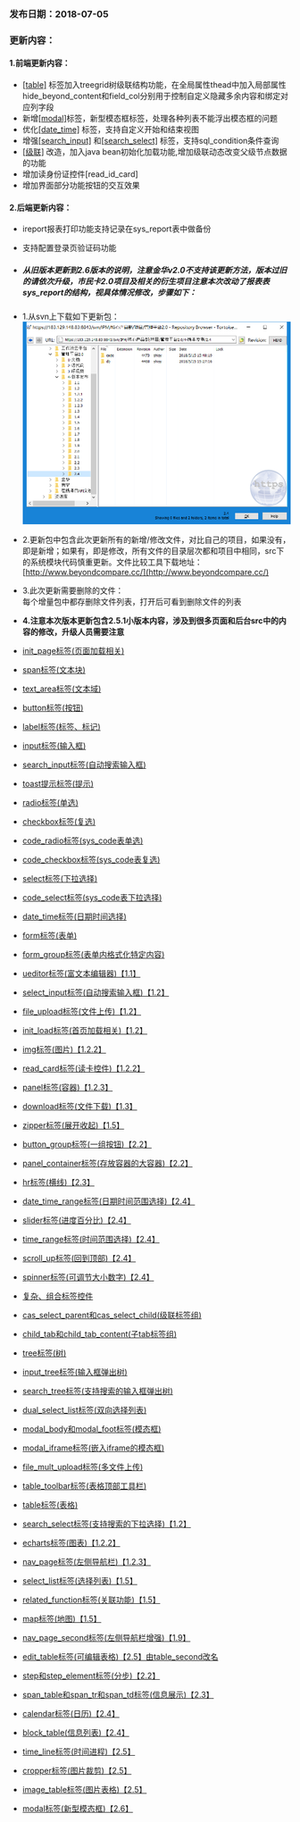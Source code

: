 ### 发布日期：2018-07-05

### 更新内容：

#### 1.前端更新内容：


* [[table]](/ji-ben-biao-dan-kong-jian/tablebiao-qian-3010-zhu-3011.md)
标签加入treegrid树级联结构功能，在全局属性thead中加入局部属性hide_beyond_content和field_col分别用于控制自定义隐藏多余内容和绑定对应列字段
* 新增[[modal]](/ji-ben-biao-dan-kong-jian/modalbiao-7b7e28-xin-xing-mo-tai-684629-3010-2-6.md)标签，新型模态框标签，处理各种列表不能浮出模态框的问题
* 优化[[date_time]](/ji-ben-biao-dan-kong-jian/datetime-biao-qian-3010-lu-3011.md)
标签，支持自定义开始和结束视图
* 增强[[search_input]](ji-ben-biao-dan-kong-jian/searchinput-biao-qian-3010-lu-3011.md)
和[[search_select]](/ji-ben-biao-dan-kong-jian/searchselect-biao-qian.md)
标签，支持sql_condition条件查询
* [[级联]](/ji-ben-biao-dan-kong-jian/casselect-parent-biao-qian-3010-shi-3011.md)
改造，加入java bean初始化加载功能,增加级联动态改变父级节点数据的功能
* 增加读身份证控件[read_id_card]
* 增加界面部分功能按钮的交互效果
#### 2.后端更新内容：
* ireport报表打印功能支持记录在sys_report表中做备份
* 支持配置登录页验证码功能



* ##### 从旧版本更新到2.6版本的说明，**注意金华v2.0不支持该更新方法，版本过旧的请依次升级，市民卡2.0项目及相关的衍生项目注意本次改动了报表表sys_report的结构，视具体情况修改**，步骤如下：
* 1.从svn上下载如下更新包：  
![](/assets/V2.4_1.png)
* 2.更新包中包含此次更新所有的新增/修改文件，对比自己的项目，如果没有，即是新增；如果有，即是修改，所有文件的目录层次都和项目中相同，src下的系统模块代码慎重更新。文件比较工具下载地址：[http://www.beyondcompare.cc/](http://www.beyondcompare.cc/)

* 3.此次更新需要删除的文件：  
  每个增量包中都存删除文件列表，打开后可看到删除文件的列表

* **4.注意本次版本更新包含2.5.1小版本内容，涉及到很多页面和后台src中的内容的修改，升级人员需要注意**

* [init\_page标签\(页面加载相关\)](ji-ben-biao-dan-kong-jian/initpage-biao-qian-3010-shi-3011.md)
* [span标签\(文本块\)](ji-ben-biao-dan-kong-jian/spanbiao-qian.md)
* [text\_area标签\(文本域\)](ji-ben-biao-dan-kong-jian/textarea-biao-qian-3010-shi-3011.md)
* [button标签\(按钮\)](ji-ben-biao-dan-kong-jian/buttonbiao-qian-3010-shi-3011.md)
* [label标签\(标签、标记\)](ji-ben-biao-dan-kong-jian/labelbiao-qian-3010-shi-3011.md)
* [input标签\(输入框\)](ji-ben-biao-dan-kong-jian/inputbiao-qian-3010-shi-3011.md)
* [search\_input标签\(自动搜索输入框\)](ji-ben-biao-dan-kong-jian/searchinput-biao-qian-3010-lu-3011.md)
* [toast提示标签\(提示\)](ji-ben-biao-dan-kong-jian/toastbiao-qian-3010-shi-3011.md)
* [radio标签\(单选\)](ji-ben-biao-dan-kong-jian/radiobiao-qian-3010-lu-3011.md)
* [checkbox标签\(复选\)](ji-ben-biao-dan-kong-jian/checkboxbiao-qian-3010-lu-3011.md)
* [code\_radio标签\(sys\_code表单选\)](ji-ben-biao-dan-kong-jian/coderadio-biao-qian-3010-lu-3011.md)
* [code\_checkbox标签\(sys\_code表复选\)](ji-ben-biao-dan-kong-jian/codecheckbox-biao-qian-3010-lu-3011.md)
* [select标签\(下拉选择\)](ji-ben-biao-dan-kong-jian/selectbiao-qian.md)
* [code\_select标签\(sys\_code表下拉选择\)](ji-ben-biao-dan-kong-jian/codeselect-biao-qian-3010-shi-3011.md)
* [date\_time标签\(日期时间选择\)](ji-ben-biao-dan-kong-jian/datetime-biao-qian-3010-lu-3011.md)
* [form标签\(表单\)](ji-ben-biao-dan-kong-jian/formbiao-dan-biao-qian.md)
* [form\_group标签\(表单内格式化特定内容\)](ji-ben-biao-dan-kong-jian/formgroup-biao-qian.md)
* [ueditor标签\(富文本编辑器\)【1.1】](ji-ben-biao-dan-kong-jian/ueditorbiao-qian.md)
* [select\_input标签\(自动搜索输入框\)【1.2】](ji-ben-biao-dan-kong-jian/selectinput-biao-qian-3010-1-2.md)
* [file\_upload标签\(文件上传\)【1.2】](ji-ben-biao-dan-kong-jian/fileupload-biao-qian-3010-1-2.md)
* [init\_load标签\(首页加载相关\)【1.2】](ji-ben-biao-dan-kong-jian/initload-biao-qian-3010-1-2.md)
* [img标签\(图片\)【1.2.2】](ji-ben-biao-dan-kong-jian/imgbiao-qian-3010-1-3.md)
* [read\_card标签\(读卡控件\)【1.2.2】](ji-ben-biao-dan-kong-jian/readcard-biao-qian.md)
* [panel标签\(容器\)【1.2.3】](ji-ben-biao-dan-kong-jian/panelbiao-qian.md)
* [download标签\(文件下载\)【1.3】](ji-ben-biao-dan-kong-jian/downloadbiao-qian.md)
* [zipper标签\(展开收起\)【1.5】](ji-ben-biao-dan-kong-jian/zipperbiao-qian-3010-1-5.md)
* [button\_group标签\(一组按钮\)【2.2】](ji-ben-biao-dan-kong-jian/buttongroup-biao-qian-3010-2-2.md)
* [panel\_container标签\(存放容器的大容器\)【2.2】](ji-ben-biao-dan-kong-jian/panelcontainer-biao-qian-3010-2-2.md)
* [hr标签\(横线\)【2.3】](ji-ben-biao-dan-kong-jian/hrbiao-qian.md)
* [date\_time\_range标签\(日期时间范围选择\)【2.4】](ji-ben-biao-dan-kong-jian/datetime-range-biao-qian.md)
* [slider标签\(进度百分比\)【2.4】](ji-ben-biao-dan-kong-jian/sliderbiao-qian-3010-2-4.md)
* [time\_range标签\(时间范围选择\)【2.4】](ji-ben-biao-dan-kong-jian/timerange-biao-qian-3010-2-4.md)
* [scroll\_up标签\(回到顶部\)【2.4】](ji-ben-biao-dan-kong-jian/scrollup-biao-qian-3010-2-4.md)
* [spinner标签\(可调节大小数字\)【2.4】](ji-ben-biao-dan-kong-jian/spinnerbiao-qian-3010-2-4.md)
* [复杂、组合标签控件](fu-za-2018-zu-he-biao-qian-kong-jian-3010-shi-3001-lu-3011.md)
* [cas\_select\_parent和cas\_select\_child\(级联标签组\)](ji-ben-biao-dan-kong-jian/casselect-parent-biao-qian-3010-shi-3011.md)
* [child\_tab和child\_tab\_content\(子tab标签组\)](ji-ben-biao-dan-kong-jian/zi-tab-biao-qian-zu-3010-shi-3011.md)
* [tree标签\(树\)](ji-ben-biao-dan-kong-jian/tree.md)
* [input\_tree标签\(输入框弹出树\)](ji-ben-biao-dan-kong-jian/inputtreebiao-qian-3010-shi-3011.md)
* [search\_tree标签\(支持搜索的输入框弹出树\)](ji-ben-biao-dan-kong-jian/searchtreebiao-qian-3010-lu-3011.md)
* [dual\_select\_list标签\(双向选择列表\)](ji-ben-biao-dan-kong-jian/dualselect-list-biao-qian-3010-lu-3011.md)
* [modal\_body和modal\_foot标签\(模态框\)](ji-ben-biao-dan-kong-jian/modalbody-biao-qian-3010-lu-3011.md)
* [modal\_iframe标签\(嵌入iframe的模态框\)](ji-ben-biao-dan-kong-jian/modaliframe-biao-qian-3010-lu-3011.md)
* [file\_mult\_upload标签\(多文件上传\)](ji-ben-biao-dan-kong-jian/filemult-upload-biao-qian-3010-lu-3011.md)
* [table\_toolbar标签\(表格顶部工具栏\)](ji-ben-biao-dan-kong-jian/tabletoolbar-biao-qian-3010-shi-3011.md)
* [table标签\(表格\)](ji-ben-biao-dan-kong-jian/tablebiao-qian-3010-zhu-3011.md)
* [search\_select标签\(支持搜索的下拉选择\)【1.2】](ji-ben-biao-dan-kong-jian/searchselect-biao-qian.md)
* [echarts标签\(图表\)【1.2.2】](ji-ben-biao-dan-kong-jian/echartbiao-qian.md)
* [nav\_page标签\(左侧导航栏\)【1.2.3】](ji-ben-biao-dan-kong-jian/navpage-biao-qian.md)
* [select\_list标签\(选择列表\)【1.5】](ji-ben-biao-dan-kong-jian/selectlist-biao-qian.md)
* [related\_function标签\(关联功能\)【1.5】](ji-ben-biao-dan-kong-jian/relatedfunction-biao-qian.md)
* [map标签\(地图\)【1.5】](ji-ben-biao-dan-kong-jian/mapbiao-qian-3010-1-5.md)
* [nav\_page\_second标签\(左侧导航栏增强\)【1.9】](ji-ben-biao-dan-kong-jian/navpage-second-zu-jian-3010-1-9.md)
* [edit\_table标签\(可编辑表格\)【2.5】由table\_second改名](ji-ben-biao-dan-kong-jian/tablesecond-biao-qian-3010-1-9.md)
* [step和step\_element标签\(分步\)【2.2】](ji-ben-biao-dan-kong-jian/stephe-step-element-biao-qian.md)
* [span\_table和span\_tr和span\_td标签\(信息展示\)【2.3】](ji-ben-biao-dan-kong-jian/spantable-he-span-tr-he-span-td-biao-qian-3010-2-3.md)
* [calendar标签\(日历\)【2.4】](ji-ben-biao-dan-kong-jian/calendarbiao-qian.md)
* [block\_table\(信息列表\)【2.4】](ji-ben-biao-dan-kong-jian/blocktable.md)
* [time\_line标签\(时间进程\)【2.5】](ji-ben-biao-dan-kong-jian/timeline-biao-qian-3010-2-5.md)
* [cropper标签\(图片裁剪\)【2.5】](ji-ben-biao-dan-kong-jian/cropperbiao-qian.md)
* [image\_table标签\(图片表格\)【2.5】](ji-ben-biao-dan-kong-jian/imagetable-biao-qian-3010-2-5.md)
* [modal标签\(新型模态框\)【2.6】](ji-ben-biao-dan-kong-jian/modalbiao-7b7e28-xin-xing-mo-tai-684629-3010-2-6.md)